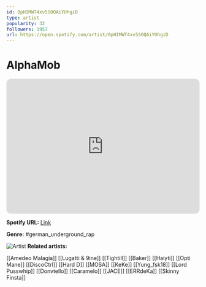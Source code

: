```yaml
---
id: 0pHIMWT4xv5SOQAiYUhgiD
type: artist
popularity: 32
followers: 1957
url: https://open.spotify.com/artist/0pHIMWT4xv5SOQAiYUhgiD
---
```

# AlphaMob

<iframe style="border-radius:12px" src="https://open.spotify.com/embed/artist/0pHIMWT4xv5SOQAiYUhgiD" width="100%" height="352" frameBorder="0" allowfullscreen="" allow="autoplay; clipboard-write; encrypted-media; fullscreen; picture-in-picture" loading="lazy"></iframe>

**Spotify URL:** [Link](https://open.spotify.com/artist/0pHIMWT4xv5SOQAiYUhgiD)

**Genre:**  #german_underground_rap

![Artist](https://i.scdn.co/image/ab6761610000e5eb94bb8a90a870645004ec7126)
**Related artists:**

[[Amedeo Malagia]]
[[Lugatti & 9ine]]
[[Tightill]]
[[Baker]]
[[Haiyti]]
[[Opti Mane]]
[[DiscoCtrl]]
[[Hard D]]
[[MOSA]]
[[KeKe]]
[[Yung_fsk18]]
[[Lord Pusswhip]]
[[Donvtello]]
[[Caramelo]]
[[JACE]]
[[ERRdeKa]]
[[Skinny Finsta]]
